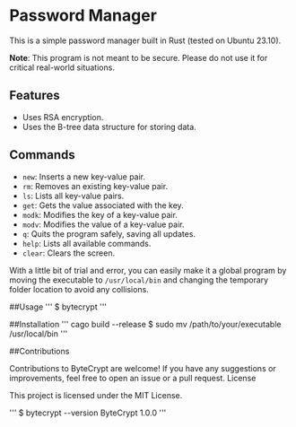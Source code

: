 # Password Manager

This is a simple password manager built in Rust (tested on Ubuntu 23.10). 

**Note**: This program is not meant to be secure. Please do not use it for critical real-world situations.

## Features

- Uses RSA encryption.
- Uses the B-tree data structure for storing data.

## Commands

- `new`: Inserts a new key-value pair.
- `rm`: Removes an existing key-value pair.
- `ls`: Lists all key-value pairs.
- `get`: Gets the value associated with the key.
- `modk`: Modifies the key of a key-value pair.
- `modv`: Modifies the value of a key-value pair.
- `q`: Quits the program safely, saving all updates.
- `help`: Lists all available commands.
- `clear`: Clears the screen.

With a little bit of trial and error, you can easily make it a global program by moving the executable to `/usr/local/bin` and changing the temporary folder location to avoid any collisions.

##Usage
'''
$ bytecrypt
'''

##Installation
'''
cago build --release
$ sudo mv /path/to/your/executable /usr/local/bin
'''

##Contributions

Contributions to ByteCrypt are welcome! If you have any suggestions or improvements, feel free to open an issue or a pull request.
License

This project is licensed under the MIT License.

'''
$ bytecrypt --version
ByteCrypt 1.0.0
'''
